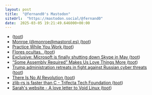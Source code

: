 ```yaml
---
layout: post
title:  "@fernand0's Mastodon"
siteUrl:  "https://mastodon.social/@fernand0"
date:  2025-03-05 19:21:49.646000+00:00
---
```

*  [ ](https://mastodon.social/users/fernand0/statuses/114111447671865794/activity) ([toot](https://mastodon.social/users/fernand0/statuses/114111447671865794/activity))
*  [Monroe (@monroe@mastorol.es) ](https://mastorol.es/@monroe/11411027562319053) ([toot](https://mastodon.social/@fernand0/114111445869788649))
*  [Practice While You Work ](https://hackaday.com/2025/03/01/practice-while-you-work) ([toot](https://mastodon.social/@fernand0/114111145430913642))
*  [Flores ocultas.  ](https://avecesunafoto.wordpress.com/2025/03/05/flores-ocultas) ([toot](https://mastodon.social/@fernand0/114111141926460628))
*  [Exclusive: Microsoft is finally shutting down Skype in May ](https://www.xda-developers.com/microsoft-killing-skype) ([toot](https://mastodon.social/@fernand0/114111045153531863))
*  [“Some Assembly Required” Makes Us Love Things More ](https://hackaday.com/2025/03/02/some-assembly-required-makes-us-love-things-more) ([toot](https://mastodon.social/@fernand0/114110775601043855))
*  [Trump administration retreats in fight against Russian cyber threats ](https://www.theguardian.com/us-news/2025/feb/28/trump-russia-hacking-cyber-security?CMP=Share_iOSApp_Othe) ([toot](https://mastodon.social/@fernand0/114110514075712899))
*  [There Is No AI Revolution ](https://www.wheresyoured.at/wheres-the-money) ([toot](https://mastodon.social/@fernand0/114109742222848197))
*  [zlib-rs is faster than C - Trifecta Tech Foundation ](https://trifectatech.org/blog/zlib-rs-is-faster-than-c) ([toot](https://mastodon.social/@fernand0/114109644791814934))
*  [Sarah's website - A love letter to Void Linux ](https://srazkvt.codeberg.page/posts/2025-02-26-a-love-letter-to-void-linux.htm) ([toot](https://mastodon.social/@fernand0/114109396491548614))
